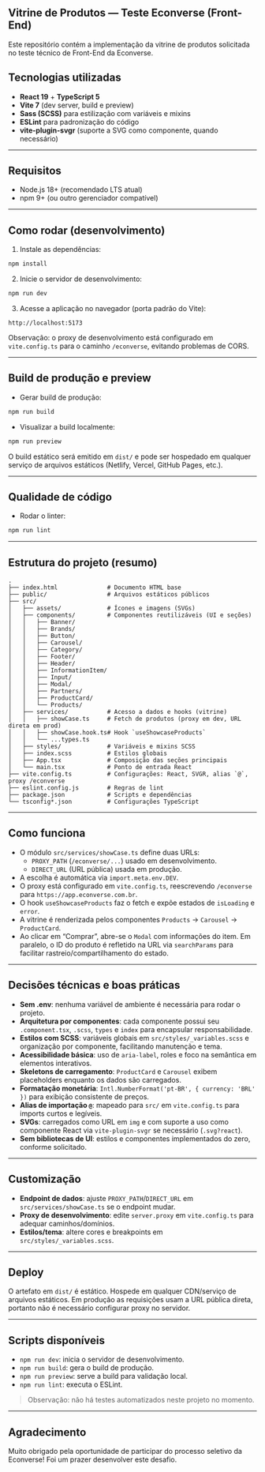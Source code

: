 ## Vitrine de Produtos — Teste Econverse (Front-End)

Este repositório contém a implementação da vitrine de produtos solicitada no teste técnico de Front-End da Econverse.

## Tecnologias utilizadas
- **React 19** + **TypeScript 5**
- **Vite 7** (dev server, build e preview)
- **Sass (SCSS)** para estilização com variáveis e mixins
- **ESLint** para padronização do código
- **vite-plugin-svgr** (suporte a SVG como componente, quando necessário)

---

## Requisitos
- Node.js 18+ (recomendado LTS atual)
- npm 9+ (ou outro gerenciador compatível)

---

## Como rodar (desenvolvimento)
1. Instale as dependências:
```bash
npm install
```
2. Inicie o servidor de desenvolvimento:
```bash
npm run dev
```
3. Acesse a aplicação no navegador (porta padrão do Vite):
```
http://localhost:5173
```

Observação: o proxy de desenvolvimento está configurado em `vite.config.ts` para o caminho `/econverse`, evitando problemas de CORS.

---

## Build de produção e preview
- Gerar build de produção:
```bash
npm run build
```
- Visualizar a build localmente:
```bash
npm run preview
```
O build estático será emitido em `dist/` e pode ser hospedado em qualquer serviço de arquivos estáticos (Netlify, Vercel, GitHub Pages, etc.).

---

## Qualidade de código
- Rodar o linter:
```bash
npm run lint
```

---

## Estrutura do projeto (resumo)
```
.
├── index.html              # Documento HTML base
├── public/                 # Arquivos estáticos públicos
├── src/
│   ├── assets/             # Ícones e imagens (SVGs)
│   ├── components/         # Componentes reutilizáveis (UI e seções)
│   │   ├── Banner/
│   │   ├── Brands/
│   │   ├── Button/
│   │   ├── Carousel/
│   │   ├── Category/
│   │   ├── Footer/
│   │   ├── Header/
│   │   ├── InformationItem/
│   │   ├── Input/
│   │   ├── Modal/
│   │   ├── Partners/
│   │   ├── ProductCard/
│   │   └── Products/
│   ├── services/           # Acesso a dados e hooks (vitrine)
│   │   ├── showCase.ts     # Fetch de produtos (proxy em dev, URL direta em prod)
│   │   ├── showCase.hook.ts# Hook `useShowcaseProducts`
│   │   └── ...types.ts
│   ├── styles/             # Variáveis e mixins SCSS
│   ├── index.scss          # Estilos globais
│   ├── App.tsx             # Composição das seções principais
│   └── main.tsx            # Ponto de entrada React
├── vite.config.ts          # Configurações: React, SVGR, alias `@`, proxy /econverse
├── eslint.config.js        # Regras de lint
├── package.json            # Scripts e dependências
└── tsconfig*.json          # Configurações TypeScript
```

---

## Como funciona
- O módulo `src/services/showCase.ts` define duas URLs:
  - `PROXY_PATH` (`/econverse/...`) usado em desenvolvimento.
  - `DIRECT_URL` (URL pública) usada em produção.
- A escolha é automática via `import.meta.env.DEV`.
- O proxy está configurado em `vite.config.ts`, reescrevendo `/econverse` para `https://app.econverse.com.br`.
- O hook `useShowcaseProducts` faz o fetch e expõe estados de `isLoading` e `error`.
- A vitrine é renderizada pelos componentes `Products` → `Carousel` → `ProductCard`.
- Ao clicar em “Comprar”, abre-se o `Modal` com informações do item. Em paralelo, o ID do produto é refletido na URL via `searchParams` para facilitar rastreio/compartilhamento do estado.

---

## Decisões técnicas e boas práticas
- **Sem .env**: nenhuma variável de ambiente é necessária para rodar o projeto.
- **Arquitetura por componentes**: cada componente possui seu `.component.tsx`, `.scss`, `types` e `index` para encapsular responsabilidade.
- **Estilos com SCSS**: variáveis globais em `src/styles/_variables.scss` e organização por componente, facilitando manutenção e tema.
- **Acessibilidade básica**: uso de `aria-label`, roles e foco na semântica em elementos interativos.
- **Skeletons de carregamento**: `ProductCard` e `Carousel` exibem placeholders enquanto os dados são carregados.
- **Formatação monetária**: `Intl.NumberFormat('pt-BR', { currency: 'BRL' })` para exibição consistente de preços.
- **Alias de importação `@`**: mapeado para `src/` em `vite.config.ts` para imports curtos e legíveis.
- **SVGs**: carregados como URL em `img` e com suporte a uso como componente React via `vite-plugin-svgr` se necessário (`.svg?react`).
- **Sem bibliotecas de UI**: estilos e componentes implementados do zero, conforme solicitado.

---

## Customização
- **Endpoint de dados**: ajuste `PROXY_PATH`/`DIRECT_URL` em `src/services/showCase.ts` se o endpoint mudar.
- **Proxy de desenvolvimento**: edite `server.proxy` em `vite.config.ts` para adequar caminhos/domínios.
- **Estilos/tema**: altere cores e breakpoints em `src/styles/_variables.scss`.

---

## Deploy
O artefato em `dist/` é estático. Hospede em qualquer CDN/serviço de arquivos estáticos. Em produção as requisições usam a URL pública direta, portanto não é necessário configurar proxy no servidor.

---

## Scripts disponíveis
- `npm run dev`: inicia o servidor de desenvolvimento.
- `npm run build`: gera o build de produção.
- `npm run preview`: serve a build para validação local.
- `npm run lint`: executa o ESLint.

> Observação: não há testes automatizados neste projeto no momento.

---

## Agradecimento
Muito obrigado pela oportunidade de participar do processo seletivo da Econverse! Foi um prazer desenvolver este desafio.

